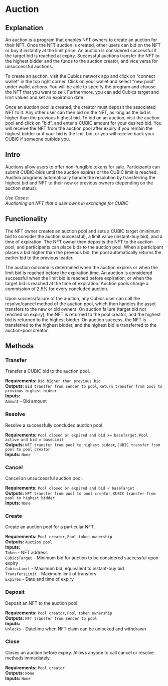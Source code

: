 # Auction

## Explanation
An auction is a program that enables NFT owners to create an auction for their NFT. Once the NFT auction is created, other users can bid on the NFT or buy it instantly at the limit price. An auction is considered successful if the target bid is reached at expiry. Successful auctions transfer the NFT to the highest bidder and the funds to the auction creator, and vice versa for unsuccessful auctions.

To create an auction, visit the Cubics network app and click on “connect wallet” in the top right corner. Click on your wallet and select “new pool” under wallet actions. You will be able to specify the program and choose the NFT that you want to sell. Furthermore, you can add Cubics target and limit values and set an expiration date.

Once an auction pool is created, the creator must deposit the associated NFT to it. Any other user can then bid on the NFT, as long as the bid is higher than the previous highest bid. To bid on an auction, visit the auction pool and click on “bid”, and enter a CUBIC amount for your desired bid. You will receive the NFT from the auction pool after expiry if you remain the highest bidder or if your bid is the limit bid, or you will receive back your CUBIC if someone outbids you.

## Intro
Auctions allow users to offer non-fungible tokens for sale. Participants can submit CUBIC-bids until the auction expires or the CUBIC limit is reached. Auction programs automatically handle the resolution by transferring the highest bid and NFT to their new or previous owners (depending on the auction status).

*Use Cases:  
Auctioning an NFT that a user owns in exchange for CUBIC*

## Functionality
The NFT owner creates an auction pool and sets a CUBIC target (minimum bid to consider the auction successful), a limit value (instant-buy bid), and a time of expiration. The NFT owner then deposits the NFT to the auction pool, and participants can place bids to the auction pool. When a participant places a bid higher than the previous bid, the pool automatically returns the earlier bid to the previous leader.

The auction outcome is determined when the auction expires or when the limit bid is reached before the expiration time. An auction is considered successful when the limit bid is reached before expiration, or when the target bid is reached at the time of expiration. Auction pools charge a commission of 2.5% for every concluded auction.

Upon success/failure of the auction, any Cubics user can call the resolve/cancel method of the auction pool, which then handles the asset transfers to the new or old owners. On auction failure (target bid not reached on expiry), the NFT is returned to the pool creator, and the highest bid is returned to the highest bidder. On auction success, the NFT is transferred to the highest bidder, and the highest bid is transferred to the auction-pool creator.

## Methods

### Transfer
Transfer a CUBIC bid to the auction pool.

**Requirements:** `Bid higher than previous bid`  
**Outputs:** `Bid transfer from sender to pool`, `Return transfer from pool to previous highest bidder`  
**Inputs:**  
`Amount` - Bid amount    

### Resolve
Resolve a successfully concluded auction pool.

**Requirements:** `Pool closed or expired and bid >= baseTarget`, `Pool active and bid = baseLimit`  
**Outputs:** `NFT transfer from pool to highest bidder`, `CUBIC transfer from pool to pool creator`  
**Inputs:** `None`  

### Cancel
Cancel an unsuccessful auction pool.

**Requirements:** `Pool closed or expired and bid < baseTarget`  
**Outputs:** `NFT transfer from pool to pool creator`, `CUBIC transfer from pool to highest bidder`  
**Inputs:** `None`  

### Create
Create an auction pool for a particular NFT.

**Requirements:** `Pool creator`, `Pool token ownership`  
**Outputs:** `Auction pool`  
**Inputs:**  
`Token` - NFT address  
`CubicsTarget` - Minimum bid for auction to be considered successful upon expiry  
`CubicsLimit` - Maximum bid, equivalent to instant-buy bid  
`TransfersLimit` - Maximum limit of transfers  
`Expires` - Date and time of expiry  

### Deposit
Deposit an NFT to the auction pool.

**Requirements:** `Pool creator`, `Pool token ownership`  
**Outputs:** `NFT transfer from sender to pool`  
**Inputs:**  
`Unlocks` - Datetime when NFT claim can be unlocked and withdrawn

### Close
Closes an auction before expiry. Allows anyone to call cancel or resolve methods immediately.

**Requirements:** `Pool creator`  
**Outputs:** `None`  
**Inputs:** `None`  

<div style="page-break-after: always; visibility: hidden">\pagebreak</div>